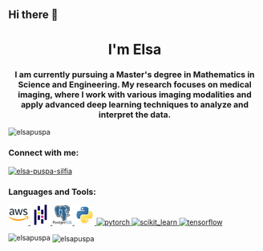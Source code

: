 ## Hi there 👋

<h1 align="center">I'm Elsa</h1>
<h3 align="center">I am currently pursuing a Master's degree in Mathematics in Science and Engineering. My research focuses on medical imaging, where I work with various imaging modalities and apply advanced deep learning techniques to analyze and interpret the data.</h3>

<p align="left"> <img src="https://komarev.com/ghpvc/?username=elsapuspa&label=Profile%20views&color=0e75b6&style=flat" alt="elsapuspa" /> </p>

<h3 align="left">Connect with me:</h3>
<p align="left">
<a href="https://linkedin.com/in/elsa-puspa-silfia" target="blank"><img align="center" src="https://raw.githubusercontent.com/rahuldkjain/github-profile-readme-generator/master/src/images/icons/Social/linked-in-alt.svg" alt="elsa-puspa-silfia" height="30" width="40" /></a>
</p>

<h3 align="left">Languages and Tools:</h3>
<p align="left"> <a href="https://aws.amazon.com" target="_blank" rel="noreferrer"> <img src="https://raw.githubusercontent.com/devicons/devicon/master/icons/amazonwebservices/amazonwebservices-original-wordmark.svg" alt="aws" width="40" height="40"/> </a> <a href="https://pandas.pydata.org/" target="_blank" rel="noreferrer"> <img src="https://raw.githubusercontent.com/devicons/devicon/2ae2a900d2f041da66e950e4d48052658d850630/icons/pandas/pandas-original.svg" alt="pandas" width="40" height="40"/> </a> <a href="https://www.postgresql.org" target="_blank" rel="noreferrer"> <img src="https://raw.githubusercontent.com/devicons/devicon/master/icons/postgresql/postgresql-original-wordmark.svg" alt="postgresql" width="40" height="40"/> </a> <a href="https://www.python.org" target="_blank" rel="noreferrer"> <img src="https://raw.githubusercontent.com/devicons/devicon/master/icons/python/python-original.svg" alt="python" width="40" height="40"/> </a> <a href="https://pytorch.org/" target="_blank" rel="noreferrer"> <img src="https://www.vectorlogo.zone/logos/pytorch/pytorch-icon.svg" alt="pytorch" width="40" height="40"/> </a> <a href="https://scikit-learn.org/" target="_blank" rel="noreferrer"> <img src="https://upload.wikimedia.org/wikipedia/commons/0/05/Scikit_learn_logo_small.svg" alt="scikit_learn" width="40" height="40"/> </a> <a href="https://www.tensorflow.org" target="_blank" rel="noreferrer"> <img src="https://www.vectorlogo.zone/logos/tensorflow/tensorflow-icon.svg" alt="tensorflow" width="40" height="40"/> </a> </p>

<p><img align="left" src="https://github-readme-stats.vercel.app/api/top-langs?username=elsapuspa&show_icons=true&locale=en&layout=compact" alt="elsapuspa" /></p>

<p>&nbsp;<img align="center" src="https://github-readme-stats.vercel.app/api?username=elsapuspa&show_icons=true&locale=en" alt="elsapuspa" /></p>


